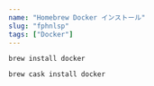 ```yaml
---
name: "Homebrew Docker インストール"
slug: "fphnlsp"
tags: ["Docker"]
---
```


```
brew install docker
```

```
brew cask install docker
```

